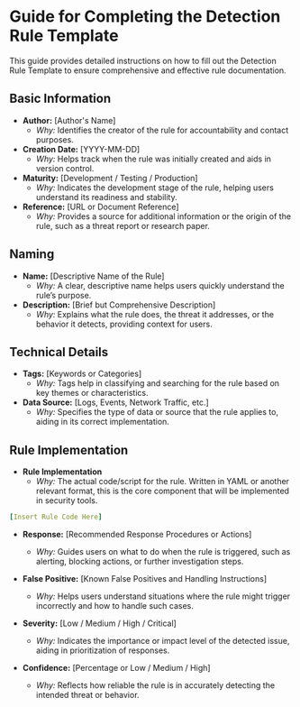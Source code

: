 # Guide for Completing the Detection Rule Template

This guide provides detailed instructions on how to fill out the Detection Rule Template to ensure comprehensive and effective rule documentation.

## Basic Information

- **Author:** [Author's Name]
  - *Why:* Identifies the creator of the rule for accountability and contact purposes.
- **Creation Date:** [YYYY-MM-DD]
  - *Why:* Helps track when the rule was initially created and aids in version control.
- **Maturity:** [Development / Testing / Production]
  - *Why:* Indicates the development stage of the rule, helping users understand its readiness and stability.
- **Reference:** [URL or Document Reference]
  - *Why:* Provides a source for additional information or the origin of the rule, such as a threat report or research paper.

## Naming

- **Name:** [Descriptive Name of the Rule]
  - *Why:* A clear, descriptive name helps users quickly understand the rule’s purpose.
- **Description:** [Brief but Comprehensive Description]
  - *Why:* Explains what the rule does, the threat it addresses, or the behavior it detects, providing context for users.

## Technical Details

- **Tags:** [Keywords or Categories]
  - *Why:* Tags help in classifying and searching for the rule based on key themes or characteristics.
- **Data Source:** [Logs, Events, Network Traffic, etc.]
  - *Why:* Specifies the type of data or source that the rule applies to, aiding in its correct implementation.

## Rule Implementation

- **Rule Implementation**
  - *Why:* The actual code/script for the rule. Written in YAML or another relevant format, this is the core component that will be implemented in security tools.

```yaml
[Insert Rule Code Here]
```


- **Response:** [Recommended Response Procedures or Actions]
  - *Why:* Guides users on what to do when the rule is triggered, such as alerting, blocking actions, or further investigation steps.

- **False Positive:** [Known False Positives and Handling Instructions]
  - *Why:* Helps users understand situations where the rule might trigger incorrectly and how to handle such cases.

- **Severity:** [Low / Medium / High / Critical]
  - *Why:* Indicates the importance or impact level of the detected issue, aiding in prioritization of responses.

- **Confidence:** [Percentage or Low / Medium / High]
  - *Why:* Reflects how reliable the rule is in accurately detecting the intended threat or behavior.